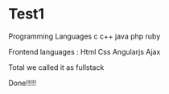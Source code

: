 # Test1

Programming Languages
c
c++
java
php
ruby

Frontend languages :
Html
Css
Angularjs
Ajax


Total we called it as fullstack



Done!!!!!
